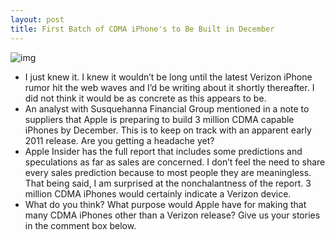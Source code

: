 ```yaml
---
layout: post
title: First Batch of CDMA iPhone's to Be Built in December
---
```

![img](http://media.idownloadblog.com/wp-content/uploads/2009/12/iphone-verizon.jpg)
* I just knew it. I knew it wouldn’t be long until the latest Verizon iPhone rumor hit the web waves and I’d be writing about it shortly thereafter. I did not think it would be as concrete as this appears to be.
* An analyst with Susquehanna Financial Group mentioned in a note to suppliers that Apple is preparing to build 3 million CDMA capable iPhones by December. This is to keep on track with an apparent early 2011 release. Are you getting a headache yet?
* Apple Insider has the full report that includes some predictions and speculations as far as sales are concerned. I don’t feel the need to share every sales prediction because to most people they are meaningless. That being said, I am surprised at the nonchalantness of the report. 3 million CDMA iPhones would certainly indicate a Verizon device.
* What do you think? What purpose would Apple have for making that many CDMA iPhones other than a Verizon release? Give us your stories in the comment box below.

